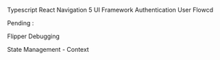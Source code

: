 Typescript
React Navigation 5
UI Framework
Authentication User Flowcd

Pending :


Flipper Debugging

State Management - Context



